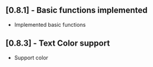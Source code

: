 <!-- @format -->

## [0.8.1] - Basic functions implemented

- Implemented basic functions

## [0.8.3] - Text Color support

- Support color
